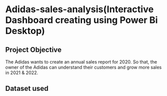 # Adidas-sales-analysis(Interactive Dashboard creating using Power Bi Desktop)
## Project Objective
The Adidas wants to create an annual sales report for 2020. So that, the owner of the Adidas can understand their customers and grow more sales in 2021 & 2022.

## Dataset used

